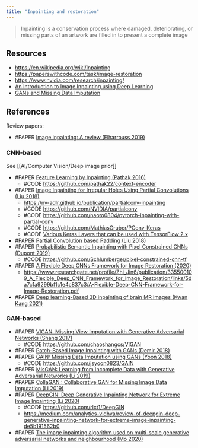 ```yaml
---
title: "Inpainting and restoration"
---
```


>  Inpainting is a conservation process where damaged, deteriorating, or missing parts of an artwork are filled in to present a complete image

## Resources
- https://en.wikipedia.org/wiki/Inpainting
- https://paperswithcode.com/task/image-restoration
- https://www.nvidia.com/research/inpainting/
- [An Introduction to Image Inpainting using Deep Learning](https://wandb.ai/ayush-thakur/image-impainting/reports/An-Introduction-to-Image-Inpainting-using-Deep-Learning--Vmlldzo3NDU0Nw)
- [GANs and Missing Data Imputation](https://towardsdatascience.com/gans-and-missing-data-imputation-815a0cbc4ece)

## References
Review papers:
- #PAPER [Image inpainting: A review (Elharrouss 2019)](https://arxiv.org/abs/1909.06399)

### CNN-based
See [[AI/Computer Vision/Deep image prior]]

- #PAPER [Feature Learning by Inpainting (Pathak 2016)](https://arxiv.org/abs/1604.07379v1)
	- #CODE https://github.com/pathak22/context-encoder
- #PAPER [Image Inpainting for Irregular Holes Using Partial Convolutions (Liu 2018)](https://arxiv.org/abs/1804.07723)
	- https://nv-adlr.github.io/publication/partialconv-inpainting
	- #CODE https://github.com/NVIDIA/partialconv
	- #CODE https://github.com/naoto0804/pytorch-inpainting-with-partial-conv
	- #CODE https://github.com/MathiasGruber/PConv-Keras
	- #CODE [Various Keras Layers that can be used with TensorFlow 2.x](https://github.com/mvoelk/keras_layers)
- #PAPER [Partial Convolution based Padding (Liu 2018)](https://arxiv.org/pdf/1811.11718)
- #PAPER [Probabilistic Semantic Inpainting with Pixel Constrained CNNs (Dupont 2019)](https://arxiv.org/abs/1810.03728)
	- #CODE https://github.com/Schlumberger/pixel-constrained-cnn-tf
- #PAPER [A Flexible Deep CNNs Framework for Image Restoration (2020)](https://ieeexplore.ieee.org/document/8820082)
	- https://www.researchgate.net/profile/Zhi_Jin6/publication/335500109_A_Flexible_Deep_CNN_Framework_for_Image_Restoration/links/5da7c1a9299bf1c1e4c837c3/A-Flexible-Deep-CNN-Framework-for-Image-Restoration.pdf
- #PAPER [Deep learning-Based 3D inpainting of brain MR images (Kwan Kang 2021)](https://www.nature.com/articles/s41598-020-80930-w )


### GAN-based
- #PAPER [VIGAN: Missing View Imputation with Generative Adversarial Networks (Shang 2017)](https://arxiv.org/abs/1708.06724)
	- #CODE https://github.com/chaoshangcs/VIGAN
- #PAPER [Patch-Based Image Inpainting with GANs (Demir 2018)](https://arxiv.org/abs/1803.07422)
- #PAPER [GAIN: Missing Data Imputation using GANs (Yoon 2018)](https://arxiv.org/abs/1806.02920)
	- #CODE https://github.com/jsyoon0823/GAIN
- #PAPER [MisGAN: Learning from Incomplete Data with Generative Adversarial Networks (Li 2019)](https://arxiv.org/abs/1902.09599)
- #PAPER [CollaGAN : Collaborative GAN for Missing Image Data Imputation (Li 2019)](https://arxiv.org/abs/1901.09764)
- #PAPER [DeepGIN: Deep Generative Inpainting Network for Extreme Image Inpainting (Li 2020)](https://arxiv.org/abs/2008.07173)
	- #CODE https://github.com/rlct1/DeepGIN
	- https://medium.com/analytics-vidhya/review-of-deepgin-deep-generative-inpainting-network-for-extreme-image-inpainting-de5b191562b0
- #PAPER [The image inpainting algorithm used on multi-scale generative adversarial networks and neighbourhood (Mo 2020)](https://www.tandfonline.com/doi/full/10.1080/00051144.2020.1821535)